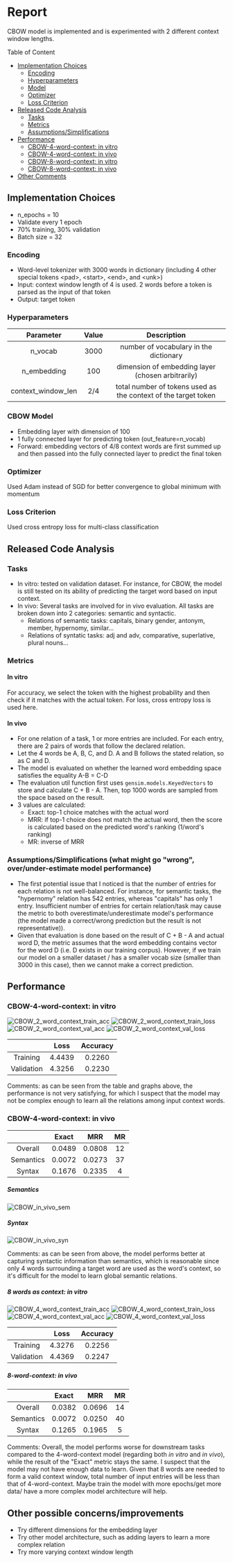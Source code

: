 # Report
CBOW model is implemented and is experimented with 2 different context window lengths.

Table of Content
- [Implementation Choices](#implementation-choices)
  - [Encoding](#encoding)
  - [Hyperparameters](#hyperparameters)
  - [Model](#cbow-model)
  - [Optimizer](#optimizer)
  - [Loss Criterion](#loss-criterion)
- [Released Code Analysis](#released-code-analysis)
  - [Tasks](#tasks)
  - [Metrics](#metrics)
  - [Assumptions/Simplifications](#assumptionssimplifications-what-might-go-wrong-overunder-estimate-model-performance)
- [Performance](#Performance)
  - [CBOW-4-word-context: in vitro](#cbow-4-word-context-in-vitro)
  - [CBOW-4-word-context: in vivo](#cbow-4-word-context-in-vivo)
  - [CBOW-8-word-context: in vitro](#8-words-as-context-in-vitro)
  - [CBOW-8-word-context: in vivo](#8-word-context-in-vivo)
- [Other Comments](#other-possible-concernsimprovements)

## Implementation Choices
- n_epochs = 10
- Validate every 1 epoch
- 70% training, 30% validation
- Batch size = 32

### Encoding
- Word-level tokenizer with 3000 words in dictionary (including 4 other special tokens \<pad\>, \<start\>, \<end\>, and \<unk\>)
- Input: context window length of 4 is used. 2 words before a token is parsed as the input of that token
- Output: target token

### Hyperparameters
| Parameter | Value | Description |
|:---------:|:-----:|:-----------:|
| n_vocab | 3000 | number of vocabulary in the dictionary
| n_embedding | 100 | dimension of embedding layer (chosen arbitrarily)
| context_window_len | 2/4 | total number of tokens used as the context of the target token

### CBOW Model
- Embedding layer with dimension of 100
- 1 fully connected layer for predicting token (out_feature=n_vocab)
- Forward: embedding vectors of 4/8 context words are first summed up and then passed into the fully connected layer to predict the final token

### Optimizer
Used Adam instead of SGD for better convergence to global minimum with momentum

### Loss Criterion
Used cross entropy loss for multi-class classification

## Released Code Analysis
### Tasks
- In vitro: tested on validation dataset. For instance, for CBOW, the model is still tested on its ability of predicting the target word based on input context. 
- In vivo: Several tasks are involved for in vivo evaluation. All tasks are broken down into 2 categories: semantic and syntactic. 
  - Relations of semantic tasks: capitals, binary gender, antonym, member, hypernomy, similar… 
  - Relations of syntatic tasks: adj and adv, comparative, superlative, plural nouns...

### Metrics
#### In vitro
For accuracy, we select the token with the highest probability and then check if it matches with the actual token. For loss, cross entropy loss is used here. 
#### In vivo 
- For one relation of a task, 1 or more entries are included. For each entry, there are 2 pairs of words that follow the declared relation. 
- Let the 4 words be A, B, C, and D. A and B follows the stated relation, so as C and D. 
- The model is evaluated on whether the learned word embedding space satisfies the equality A-B = C-D
- The evaluation util function first uses <code>gensim.models.KeyedVectors</code> to store and calculate C + B - A. Then, top 1000 words are sampled from the space based on the result.
- 3 values are calculated:
  - Exact: top-1 choice matches with the actual word
  - MRR: if top-1 choice does not match the actual word, then the score is calculated based on the predicted word's ranking (1/word's ranking)
  - MR: inverse of MRR


### Assumptions/Simplifications (what might go "wrong", over/under-estimate model performance)
- The first potential issue that I noticed is that the number of entries for each relation is not well-balanced. For instance, for semantic tasks, the "hypernomy" relation has 542 entries, whereas "capitals" has only 1 entry. Insufficient number of entries for certain relation/task may cause the metric to both overestimate/underestimate model's performance (the model made a correct/wrong prediction but the result is not representative)).
- Given that evaluation is done based on the result of C + B - A and actual word D, the metric assumes that the word embedding contains vector for the word D (i.e. D exists in our training corpus). However, if we train our model on a smaller dataset / has a smaller vocab size (smaller than 3000 in this case), then we cannot make a correct prediction.

## Performance
### CBOW-4-word-context: in vitro
![CBOW_2_word_context_train_acc](output_graphs/training_acc(CBOW_len_2_with_valid_window).png)
![CBOW_2_word_context_train_loss](output_graphs/training_loss(CBOW_len_2_with_valid_window).png)
![CBOW_2_word_context_val_acc](output_graphs/validation_acc(CBOW_len_2_with_valid_window).png)
![CBOW_2_word_context_val_loss](output_graphs/validation_loss(CBOW_len_2_with_valid_window).png)

|                   |   Loss   | Accuracy |
|:-----------------:|:--------:|:--------:|
|     Training      |  4.4439  |  0.2260  | 
|    Validation     |  4.3256  |  0.2230  |

Comments: as can be seen from the table and graphs above, the performance is not very satisfying, for which I suspect that the model may not be complex enough to learn all the relations among input context words.

### CBOW-4-word-context: in vivo
|                   |   Exact   | MRR | MR |
|:-----------------:|:--------:|:--------:|:--------:|
|     Overall      |  0.0489  |  0.0808  |  12  | 
|    Semantics     |  0.0072  |  0.0273  |  37  |
|    Syntax     |  0.1676  |  0.2335  |  4  |

##### Semantics
![CBOW_in_vivo_sem](output_graphs/in_vivo_len_2_sem.png)
##### Syntax
![CBOW_in_vivo_syn](output_graphs/in_vivo_len_2_syn.png)

Comments: as can be seen from above, the model performs better at capturing syntactic information than semantics, which is reasonable since only 4 words surrounding a target word are used as the word's context, so it's difficult for the model to learn global semantic relations.

##### 8 words as context: in vitro
![CBOW_4_word_context_train_acc](output_graphs/training_acc(CBOW_len_4).png)
![CBOW_4_word_context_train_loss](output_graphs/training_loss(CBOW_len_4).png)
![CBOW_4_word_context_val_acc](output_graphs/validation_acc(CBOW_len_4).png)
![CBOW_4_word_context_val_loss](output_graphs/validation_loss(CBOW_len_4).png)

|                   |   Loss   | Accuracy |
|:-----------------:|:--------:|:--------:|
|     Training      |  4.3276  |  0.2256  | 
|    Validation     |  4.4369  |  0.2247  |

##### 8-word-context: in vivo
|                   |   Exact  |    MRR   |    MR    |
|:-----------------:|:--------:|:--------:|:--------:|
|      Overall      |  0.0382  |  0.0696  |    14    | 
|     Semantics     |  0.0072  |  0.0250  |    40    |
|       Syntax      |  0.1265  |  0.1965  |     5    |

Comments: 
Overall, the model performs worse for downstream tasks compared to the 4-word-context model (regarding both _in vitro_ and _in vivo_), while the result of the "Exact" metric stays the same. 
I suspect that the model may not have enough data to learn. Given that 8 words are needed to form a valid context window, total number of input entries will be less than that of 4-word-context. Maybe train the model with more epochs/get more data/ have a more complex model architecture will help.


## Other possible concerns/improvements
- Try different dimensions for the embedding layer
- Try other model architecture, such as adding layers to learn a more complex relation
- Try more varying context window length